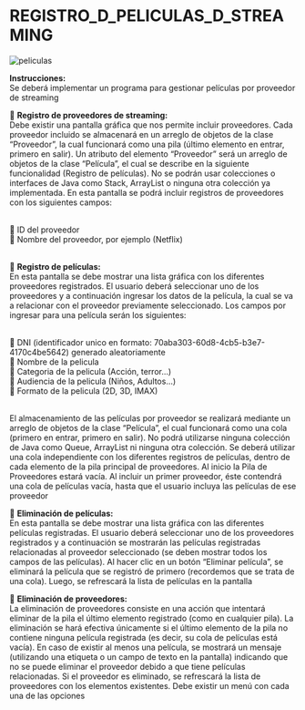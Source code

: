 # REGISTRO_D_PELICULAS_D_STREAMING

![peliculas](https://github.com/Yoswell/REGISTRO_D_PELICULAS_D_STREAMING/assets/113799193/278c6843-7f6e-4c8c-8b95-25564914b8a0)

<strong>Instrucciones:</strong><br>Se deberá implementar un programa para gestionar películas por proveedor de streaming<br>

🐽 <strong>Registro de proveedores de streaming:</strong><br>
Debe existir una pantalla gráfica que nos permite incluir proveedores. Cada proveedor incluido se almacenará en un arreglo de objetos de la clase “Proveedor”, la cual funcionará como una pila (último elemento en entrar, primero en salir). Un atributo del elemento “Proveedor” será un arreglo de objetos de la clase “Película”, el cual se describe en la siguiente funcionalidad (Registro de películas). No se podrán usar colecciones o interfaces de Java como Stack, ArrayList o ninguna otra colección ya implementada. En esta pantalla se podrá incluir registros de proveedores con los siguientes campos:<br><br>

  🦴 ID del proveedor<br>
  🦴 Nombre del proveedor, por ejemplo (Netflix)<br><br>

🐽 <strong>Registro de películas:</strong><br>
En esta pantalla se debe mostrar una lista gráfica con los diferentes proveedores registrados. El usuario deberá seleccionar uno de los proveedores y a continuación ingresar los datos de la película, la cual se va a relacionar con el proveedor previamente seleccionado. Los campos por ingresar para una película serán los siguientes:<br><br>

  🦴 DNI (identificador unico en formato: 70aba303-60d8-4cb5-b3e7-4170c4be5642) generado aleatoriamente<br>
  🦴 Nombre de la pelicula<br>
  🦴 Categoria de la pelicula (Acción, terror...)<br>
  🦴 Audiencia de la pelicula (Niños, Adultos...)<br>
  🦴 Formato de la pelicula (2D, 3D, IMAX)<br><br>

El almacenamiento de las películas por proveedor se realizará mediante un arreglo de objetos de la clase “Película”, el cual funcionará como una cola (primero en entrar, primero en salir). No podrá utilizarse ninguna colección de Java como Queue, ArrayList ni ninguna otra colección. Se deberá utilizar una cola independiente con los diferentes registros de películas, dentro de cada elemento de la pila principal de proveedores. Al inicio la Pila de Proveedores estará vacía. Al incluir un primer proveedor, éste contendrá una cola de películas vacía, hasta que el usuario incluya las películas de ese proveedor

🐽 <strong>Eliminación de películas:</strong><br>
En esta pantalla se debe mostrar una lista gráfica con las diferentes películas registradas. El usuario deberá seleccionar uno de los proveedores registrados y a continuación se mostrarán las películas registradas relacionadas al proveedor seleccionado (se deben mostrar todos los campos de las películas). Al hacer clic en un botón “Eliminar película”, se eliminará la película que se registró de primero (recordemos que se trata de una cola). Luego, se refrescará la lista de películas en la pantalla

🐽 <strong>Eliminación de proveedores:</strong><br>
La eliminación de proveedores consiste en una acción que intentará eliminar de la pila el último elemento registrado (como en cualquier pila). La eliminación se hará efectiva únicamente si el último elemento de la pila no contiene ninguna película registrada (es decir, su cola de películas está vacía). En caso de existir al menos una película, se mostrará un mensaje (utilizando una etiqueta o un campo de texto en la pantalla) indicando que no se puede eliminar el proveedor debido a que tiene películas relacionadas. Si el proveedor es eliminado, se refrescará la lista de proveedores con los elementos existentes. Debe existir un menú con cada una de las opciones
